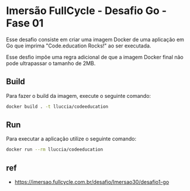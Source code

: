 # Imersão FullCycle - Desafio Go - Fase 01

Esse desafio consiste em criar uma imagem Docker de uma aplicação em Go que imprima "Code.education Rocks!" ao ser executada.

Esse desfio impõe uma regra adicional de que a imagem Docker final não pode ultrapassar o tamanho de 2MB.


## Build

Para fazer o build da imagem, execute o seguinte comando:
```sh
docker build . -t lluccia/codeeducation
```

## Run

Para executar a aplicação utilize o seguinte comando:

```sh
docker run --rm lluccia/codeeducation
```

## ref

- <https://imersao.fullcycle.com.br/desafio/Imersao30/desafio1-go>